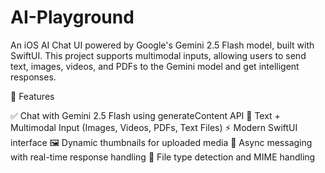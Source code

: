 # AI-Playground
An iOS AI Chat UI powered by Google's Gemini 2.5 Flash model, built with SwiftUI. This project supports multimodal inputs, allowing users to send text, images, videos, and PDFs to the Gemini model and get intelligent responses.


🚀 Features

✅ Chat with Gemini 2.5 Flash using generateContent API
🧠 Text + Multimodal Input (Images, Videos, PDFs, Text Files)
⚡️ Modern SwiftUI interface
🖼️ Dynamic thumbnails for uploaded media
💬 Async messaging with real-time response handling
📁 File type detection and MIME handling
